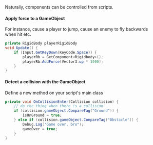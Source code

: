 
Naturally, components can be controlled from scripts.

#### Apply force to a GameObject
For instance, cause a player to jump, cause an enemy to fly backwards when hit etc.
```cs
private RigidBody playerRigidBody
void Update() {
    if (Input.GetKeyDown(KeyCode.Space)) {
        playerRb = GetComponent<Rigidbody>();
        playerRb.AddForce(Vector3.up * 1000);
    }
}
```

#### Detect a collision with the GameObject
Define a new method on your script's main class
```cs
private void OnCollisionEnter(Collision collision) {
    // do the thing when there is a collision
    if (collision.gameObject.CompareTag("Ground")) {
        isOnGround = true;
    } else if (collision.gameObject.CompareTag("Obstacle")) {
        Debug.Log("Game over, bro");
        gameOver = true;
    }
}
```
